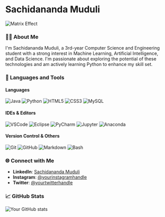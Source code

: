 # Sachidananda Muduli

![Matrix Effect](https://media.giphy.com/media/ZVik7pBtu9dNS/giphy.gif)

### 👨‍💻 About Me
I'm Sachidananda Muduli, a 3rd-year Computer Science and Engineering student with a strong interest in Machine Learning, Artificial Intelligence, and Data Science. I'm passionate about exploring the potential of these technologies and am actively learning Python to enhance my skill set.

### 🔧 Languages and Tools

#### Languages
![Java](https://img.shields.io/badge/Java-%23ED8B00.svg?style=for-the-badge&logo=java&logoColor=white)
![Python](https://img.shields.io/badge/Python-3670A0?style=for-the-badge&logo=python&logoColor=ffdd54)
![HTML5](https://img.shields.io/badge/HTML5-E34F26?style=for-the-badge&logo=html5&logoColor=white)
![CSS3](https://img.shields.io/badge/CSS3-%231572B6.svg?style=for-the-badge&logo=css3&logoColor=white)
![MySQL](https://img.shields.io/badge/MySQL-%2300f.svg?style=for-the-badge&logo=mysql&logoColor=white)

#### IDEs & Editors
![VSCode](https://img.shields.io/badge/Visual_Studio_Code-0078d7.svg?style=for-the-badge&logo=visual-studio-code&logoColor=white)
![Eclipse](https://img.shields.io/badge/Eclipse-2C2255?style=for-the-badge&logo=eclipse&logoColor=white)
![PyCharm](https://img.shields.io/badge/PyCharm-143?style=for-the-badge&logo=pycharm&logoColor=black&color=black&labelColor=green)
![Jupyter](https://img.shields.io/badge/Jupyter-F37626.svg?style=for-the-badge&logo=Jupyter&logoColor=white)
![Anaconda](https://img.shields.io/badge/Anaconda-%2344A833.svg?style=for-the-badge&logo=anaconda&logoColor=white)

#### Version Control & Others
![Git](https://img.shields.io/badge/Git-%23F05033.svg?style=for-the-badge&logo=git&logoColor=white)
![GitHub](https://img.shields.io/badge/GitHub-%23121011.svg?style=for-the-badge&logo=github&logoColor=white)
![Markdown](https://img.shields.io/badge/Markdown-%23000000.svg?style=for-the-badge&logo=markdown&logoColor=white)
![Bash](https://img.shields.io/badge/Bash-121011?style=for-the-badge&logo=gnu-bash&logoColor=white)

### 🌐 Connect with Me
- **LinkedIn**: [Sachidananda Muduli](https://www.linkedin.com/in/your-linkedin-profile)
- **Instagram**: [@yourinstagramhandle](https://www.instagram.com/yourinstagramhandle)
- **Twitter**: [@yourtwitterhandle](https://twitter.com/yourtwitterhandle)

### 📈 GitHub Stats
![Your GitHub stats](https://github-readme-stats.vercel.app/api?username=your-github-username&show_icons=true&hide=stars&theme=radical)

